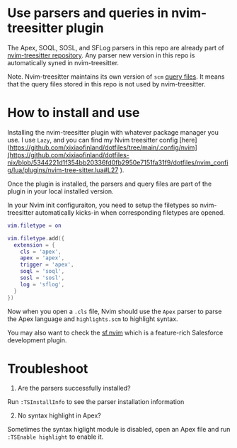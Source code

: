 # Use parsers and queries in nvim-treesitter plugin

The Apex, SOQL, SOSL, and SFLog parsers in this repo are already part of [nvim-treesitter
repository](https://github.com/nvim-treesitter/nvim-treesitter). 
Any parser new version in this repo is automatically syned in nvim-treesitter.

Note. Nvim-treesitter maintains its own version of `scm` [query files](https://github.com/nvim-treesitter/nvim-treesitter/tree/master/queries).
It means that the query files stored in this repo is not used by nvim-treesitter.

# How to install and use

Installing the nvim-treesitter plugin with whatever package manager you use. 
I use `Lazy`, and you can find my Nvim treesitter config 
[here](https://github.com/xixiaofinland/dotfiles/tree/main/.config/nvim](https://github.com/xixiaofinland/dotfiles-nix/blob/5344221d1f354bb20336fd0fb2950e7151fa31f9/dotfiles/nvim_config/lua/plugins/nvim-tree-sitter.lua#L27 ).

Once the plugin is installed, the parsers and query files are part of the plugin in your
local installed version.

In your Nvim init configuraiton, you need to setup the filetypes so
nvim-treesitter automatically kicks-in when corresponding filetypes are opened.

```lua
vim.filetype = on

vim.filetype.add({
  extension = {
    cls = 'apex',
    apex = 'apex',
    trigger = 'apex',
    soql = 'soql',
    sosl = 'sosl',
    log = 'sflog',
  }
})
```

Now when you open a `.cls` file, Nvim should use the `Apex` parser to parse the Apex language and
`highlights.scm` to highlight syntax. 

You may also want to check the [sf.nvim](https://github.com/xixiaofinland/sf.nvim) which is a feature-rich Salesforce development plugin.

# Troubleshoot

1. Are the parsers successfully installed?

Run `:TSInstallInfo` to see the parser installation information

2. No syntax highlight in Apex?

Sometimes the syntax higlight module is disabled, open an Apex file and run `:TSEnable highlight` to enable it.

